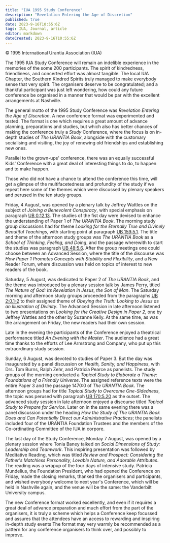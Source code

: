 ```yaml
---
title: "IUA 1995 Study Conference"
description: "Revelation Entering the Age of Discretion"
published: true
date: 2023-9-16T10:55:6Z
tags: IUA, Journal, article
editor: markdown
dateCreated: 2023-9-16T10:55:6Z
---
```


<p class="v-card v-sheet theme--light grey lighten-3 px-2">© 1995 International Urantia Association (IUA)</p>

The 1995 IUA Study Conference will remain an indelible experience in the memories of the some 200 participants. The spirit of kindredness, friendliness, and concerted effort was almost tangible. The local IUA Chapter, the Southern Kindred Spirits truly managed to make everybody sense that very spirit. The organisers deserve to be congratulated; and a thankful participant was just left wondering, how could any future conference be organised in a manner that would be par with the excellent arrangements at Nashville.

The general motto of the 1995 Study Conference was _Revelation Entering the Age of Discretion_. A new conference format was experimented and tested. The format is one which requires a great amount of advance planning, preparations and studies, but which also has better chances of making the conference truly a _Study_ Conference, where the focus is on in-depth studies of _The URANTIA Book_, alongside with the customary socialising and visiting, the joy of renewing old friendships and establishing new ones.

Parallel to the grown-ups' conference, there was an equally successful Kids' Conference with a great deal of interesting things to do, to happen and to make happen.

Those who did not have a chance to attend the conference this time, will get a glimpse of the multifacetedness and profundity of the study if we repeat here some of the themes which were discussed by plenary speakers and perused in the ten study groups.

Friday, 4 August, was opened by a plenary talk by Jeffrey Wattles on the subject of _Joining a Benevolent Conspiracy_, with special emphasis on paragraph [UB 0:12.13](/en/The_Urantia_Book/0#p12_13). The studies of the fist day were devised to enhance the understanding of Paper 1 of _The URANTIA Book_. The morning study group discussions had for theme _Looking for the Eternally True and Divinely Beautiful Teachings_, with starting point at paragraph [UB 159:5.1](/en/The_Urantia_Book/159#p5_1). The title and theme of the afternoon study groups was _The URANTIA Book_ as a _School of Thinking, Feeling, and Doing_, and the passage wherewith to start the studies was paragraph [UB 48:5.6](/en/The_Urantia_Book/48#p5_6). After the group meetings one could choose between an Advanced Session, where the title of the discourse was _How Paper 1 Promotes Concepts with Stability and Flexibility_, and a New Reader Forum, where discussion was held on topics of interest to new readers of the book.

Saturday, 5 August, was dedicated to Paper 2 of _The URANTIA Book_, and the theme was introduced by a plenary session talk by James Perry, titled _The Nature of God: Its Revelation in Jesus, the Son of Man_. The Saturday morning and afternoon study groups proceeded from the paragraphs [UB 2:0.1-2](/en/The_Urantia_Book/2#p0_1) to their assigned theme of _Obeying the Truth: Looking to Jesus as an Illustration of Divinity_. The Advanced Session in late afternoon listened to two presentations on _Looking for the Creative Design in Paper 2_, one by Jeffrey Wattles and the other by Suzanne Kelly. At the same time, as was the arrangement on Friday, the new readers had their own session.

Late in the evening the participants of the Conference enjoyed a theatrical performance titled _An Evening with the Master_. The audience had a great time thanks to the efforts of Lee Armstrong and Company, who put up this extraordinary study session.

Sunday, 6 August, was devoted to studies of Paper 3. But the day was inaugurated by a panel discussion on _Health, Sanity, and Happiness_, with Drs. Tom Burns, Ralph Zehr, and Patricia Pearce as panelists. The study groups of the morning conducted a _Topical Study to Elaborate a Theme: Foundations of a Friendly Universe_. The assigned reference texts were the entire Paper 3 and the passage 1470:0 of _The URANTIA Book_. The afternoon groups had for title _Topical Study to Overcome One-Sidedness_, the topic was perused with paragraph [UB 170:5.20](/en/The_Urantia_Book/170#p5_20) as the outset. The advanced study session in late afternoon enjoyed a discourse titled _Topical Study to Prepare for Service_. Later on in the same evening there was a panel discussion under the heading _How the Study of The URANTIA Book Does and Can Potentially Direct our Administrative Practices_; the panelists included four of the URANTIA Foundation Trustees and the members of the Co-ordinating Committee of the IUA in corpore.

The last day of the Study Conference, Monday 7 August, was opened by a plenary session where Tonia Baney talked on _Social Dimensions of Study: Leadership and Teamwork_. This inspiring presentation was followed by Meditative Reading, which was titled _Review and Prospect: Considering the Father's Matchless Personality, Lovable Nature, and Adorable Attributes_. The reading was a wrapup of the four days of intensive study. Patricia Mundelius, the Foundation President, who had opened the Conference on Friday, made the closing remarks, thanked the organisers and participants, and wished everybody welcome to next year's Conference, which will be held in Nashville again, and the venue will be the same: the Vanderbilt University campus.

The new Conference format worked excellently, and even if it requires a great deal of advance preparation and much effort from the part of the organisers, it is truly a scheme which helps a Conference keep focussed and assures that the attendees have an access to rewarding and inspiring in-depth study events The format may very warmly be recommended as a pattern for any conference organisers to think over, and possibly to improve.